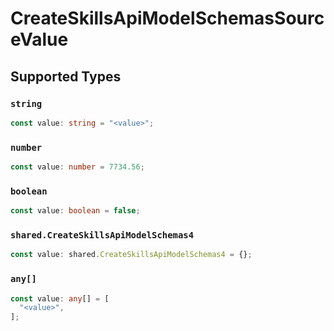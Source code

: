 # CreateSkillsApiModelSchemasSourceValue


## Supported Types

### `string`

```typescript
const value: string = "<value>";
```

### `number`

```typescript
const value: number = 7734.56;
```

### `boolean`

```typescript
const value: boolean = false;
```

### `shared.CreateSkillsApiModelSchemas4`

```typescript
const value: shared.CreateSkillsApiModelSchemas4 = {};
```

### `any[]`

```typescript
const value: any[] = [
  "<value>",
];
```

